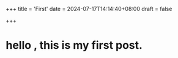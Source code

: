 +++
title = 'First'
date = 2024-07-17T14:14:40+08:00
draft = false

+++

# hello , this is my first post.
